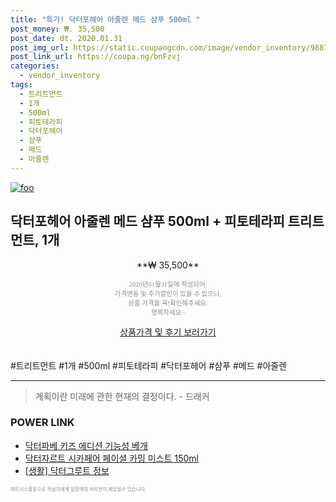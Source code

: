 ```yaml
--- 
title: "특가! 닥터포헤어 아줄렌 메드 샴푸 500ml " 
post_money: ₩. 35,500 
post_date: dt. 2020.01.31 
post_img_url: https://static.coupangcdn.com/image/vendor_inventory/9887/52dd766bd875c71f51a3813b28193d2f320c6e75c267dfb45177f9b385da.jpg 
post_link_url: https://coupa.ng/bnFzvj 
categories: 
  - vendor_inventory 
tags: 
  - 트리트먼트 
  - 1개 
  - 500ml 
  - 피토테라피 
  - 닥터포헤어 
  - 샴푸 
  - 메드 
  - 아줄렌 
--- 
```

[![foo](https://static.coupangcdn.com/image/vendor_inventory/9887/52dd766bd875c71f51a3813b28193d2f320c6e75c267dfb45177f9b385da.jpg)](https://coupa.ng/bnFzvj) 

## 닥터포헤어 아줄렌 메드 샴푸 500ml + 피토테라피 트리트먼트, 1개 
<p style="text-align: center;">**₩ 35,500**</p> 
<p style="text-align: center;"><span style="color: #898c8f; font-family: Georgia,Times,serif; font-size: 0.75em;">2020년01월31일에 작성되어, <br>가격변동 및 추가할인이 있을 수 있으니,<br> 상품 가격을 꼭!확인해주세요.<br>행복하세요~</span> 
</p>	 
<div markdown="0" style="text-align: center;"><a href="https://coupa.ng/bnFzvj" class="btn btn--success">상품가격 및 후기 보러가기</a></div> 
<br><br> 
  #트리트먼트 #1개 #500ml #피토테라피 #닥터포헤어 #샴푸 #메드 #아줄렌 
<hr> 

> 계획이란 미래에 관한 현재의 결정이다. - 드래커 


### POWER LINK

* <a href="https://blog.naver.com/santokki14/221786505950" target="_blank">닥터파베 키즈 에디션 기능성 베개</a>
* <a href="https://blog.naver.com/fasyy4321/221781210804" target="_blank">닥터자르트 시카페어 페이셜 카밍 미스트 150ml</a>
* <a href="https://blog.naver.com/sakai111/221760441005" target="_blank"> [생활] 닥터그루트 정보 </a>

<span style="color: #898c8f; font-family: Georgia,Times,serif; font-size: 0.55em;">파트너스활동으로 작성자에게 일정액의 커미션이 제공될수 있습니다.</span> 
